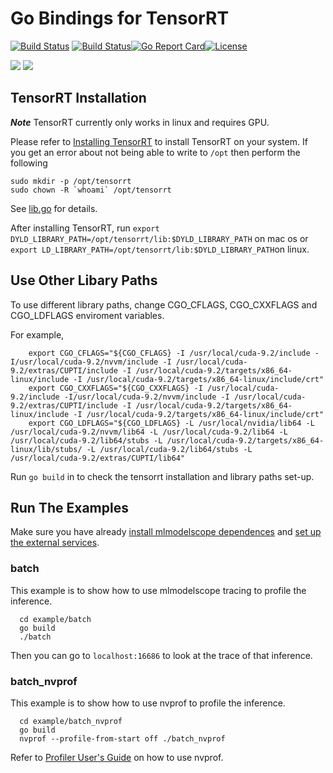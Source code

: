 # Go Bindings for TensorRT
[![Build Status](https://dev.azure.com/dakkak/rai/_apis/build/status/go-tensorrt)](https://dev.azure.com/dakkak/rai/_build/latest?definitionId=18)
[![Build Status](https://travis-ci.org/rai-project/go-tensorrt.svg?branch=master)](https://travis-ci.org/rai-project/go-tensorrt)[![Go Report Card](https://goreportcard.com/badge/github.com/rai-project/go-tensorrt)](https://goreportcard.com/report/github.com/rai-project/go-tensorrt)[![License](https://img.shields.io/badge/License-Apache%202.0-blue.svg)](https://opensource.org/licenses/Apache-2.0)

[![](https://images.microbadger.com/badges/version/carml/go-tensorrt:amd64-gpu-latest.svg)](https://microbadger.com/images/carml/go-tensorrt:amd64-gpu-latest 'Get your own version badge on microbadger.com')
[![](https://images.microbadger.com/badges/version/carml/go-tensorrt:ppc64le-gpu-latest.svg)](https://microbadger.com/images/carml/go-tensorrt:ppc64le-gpu-latest> 'Get your own version badge on microbadger.com')

## TensorRT Installation

**_Note_** TensorRT currently only works in linux and requires GPU.

Please refer to [Installing TensorRT](https://docs.nvidia.com/deeplearning/sdk/tensorrt-install-guide/index.html) to install TensorRT on your system.
If you get an error about not being able to write to `/opt` then perform the following

```
sudo mkdir -p /opt/tensorrt
sudo chown -R `whoami` /opt/tensorrt
```

See [lib.go](lib.go) for details.

After installing TensorRT, run `export DYLD_LIBRARY_PATH=/opt/tensorrt/lib:$DYLD_LIBRARY_PATH` on mac os or `export LD_LIBRARY_PATH=/opt/tensorrt/lib:$DYLD_LIBRARY_PATH`on linux.

## Use Other Libary Paths

To use different library paths, change CGO_CFLAGS, CGO_CXXFLAGS and CGO_LDFLAGS enviroment variables.

For example,

```
    export CGO_CFLAGS="${CGO_CFLAGS} -I /usr/local/cuda-9.2/include -I/usr/local/cuda-9.2/nvvm/include -I /usr/local/cuda-9.2/extras/CUPTI/include -I /usr/local/cuda-9.2/targets/x86_64-linux/include -I /usr/local/cuda-9.2/targets/x86_64-linux/include/crt"
    export CGO_CXXFLAGS="${CGO_CXXFLAGS} -I /usr/local/cuda-9.2/include -I/usr/local/cuda-9.2/nvvm/include -I /usr/local/cuda-9.2/extras/CUPTI/include -I /usr/local/cuda-9.2/targets/x86_64-linux/include -I /usr/local/cuda-9.2/targets/x86_64-linux/include/crt"
    export CGO_LDFLAGS="${CGO_LDFLAGS} -L /usr/local/nvidia/lib64 -L /usr/local/cuda-9.2/nvvm/lib64 -L /usr/local/cuda-9.2/lib64 -L /usr/local/cuda-9.2/lib64/stubs -L /usr/local/cuda-9.2/targets/x86_64-linux/lib/stubs/ -L /usr/local/cuda-9.2/lib64/stubs -L /usr/local/cuda-9.2/extras/CUPTI/lib64"
```

Run `go build` in to check the tensorrt installation and library paths set-up.

## Run The Examples

Make sure you have already [install mlmodelscope dependences](https://docs.mlmodelscope.org/installation/source/dependencies/) and [set up the external services](https://docs.mlmodelscope.org/installation/source/external_services/).

### batch

This example is to show how to use mlmodelscope tracing to profile the inference.

```
  cd example/batch
  go build
  ./batch
```

Then you can go to `localhost:16686` to look at the trace of that inference.

### batch_nvprof

This example is to show how to use nvprof to profile the inference.

```
  cd example/batch_nvprof
  go build
  nvprof --profile-from-start off ./batch_nvprof
```

Refer to [Profiler User's Guide](https://docs.nvidia.com/cuda/profiler-users-guide/index.html) on how to use nvprof.
